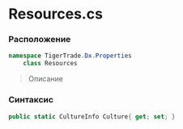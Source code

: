 
# Resources.cs
### Расположение
```csharp
namespace TigerTrade.Dx.Properties  
    class Resources
```

> Описание

### Синтаксис
```csharp
public static CultureInfo Culture{ get; set; }
```
